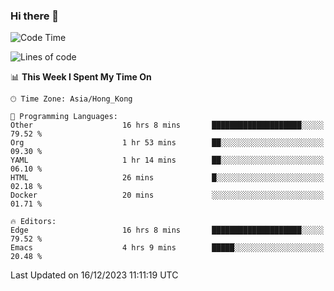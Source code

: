 ### Hi there 👋

<!--
**nicehiro/nicehiro** is a ✨ _special_ ✨ repository because its `README.md` (this file) appears on your GitHub profile.

Here are some ideas to get you started:

- 🔭 I’m currently working on ...
- 🌱 I’m currently learning ...
- 👯 I’m looking to collaborate on ...
- 🤔 I’m looking for help with ...
- 💬 Ask me about ...
- 📫 How to reach me: ...
- 😄 Pronouns: ...
- ⚡ Fun fact: ...
-->

<!--START_SECTION:waka-->
![Code Time](http://img.shields.io/badge/Code%20Time-155%20hrs%2052%20mins-blue)

![Lines of code](https://img.shields.io/badge/From%20Hello%20World%20I%27ve%20Written-2.6%20million%20lines%20of%20code-blue)

📊 **This Week I Spent My Time On** 

```text
🕑︎ Time Zone: Asia/Hong_Kong

💬 Programming Languages: 
Other                    16 hrs 8 mins       ████████████████████░░░░░   79.52 % 
Org                      1 hr 53 mins        ██░░░░░░░░░░░░░░░░░░░░░░░   09.30 % 
YAML                     1 hr 14 mins        ██░░░░░░░░░░░░░░░░░░░░░░░   06.10 % 
HTML                     26 mins             █░░░░░░░░░░░░░░░░░░░░░░░░   02.18 % 
Docker                   20 mins             ░░░░░░░░░░░░░░░░░░░░░░░░░   01.71 % 

🔥 Editors: 
Edge                     16 hrs 8 mins       ████████████████████░░░░░   79.52 % 
Emacs                    4 hrs 9 mins        █████░░░░░░░░░░░░░░░░░░░░   20.48 % 
```


 Last Updated on 16/12/2023 11:11:19 UTC
<!--END_SECTION:waka-->
